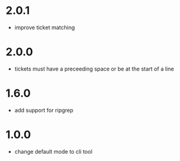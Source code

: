 # 2.0.1

- improve ticket matching

# 2.0.0

- tickets must have a preceeding space or be at the start of a line

# 1.6.0

- add support for ripgrep

# 1.0.0

- change default mode to cli tool
